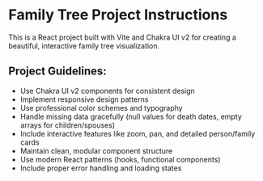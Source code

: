 <!-- Use this file to provide workspace-specific custom instructions to Copilot. For more details, visit https://code.visualstudio.com/docs/copilot/copilot-customization#_use-a-githubcopilotinstructionsmd-file -->

# Family Tree Project Instructions

This is a React project built with Vite and Chakra UI v2 for creating a beautiful, interactive family tree visualization.

## Project Guidelines:
- Use Chakra UI v2 components for consistent design
- Implement responsive design patterns
- Use professional color schemes and typography
- Handle missing data gracefully (null values for death dates, empty arrays for children/spouses)
- Include interactive features like zoom, pan, and detailed person/family cards
- Maintain clean, modular component structure
- Use modern React patterns (hooks, functional components)
- Include proper error handling and loading states
